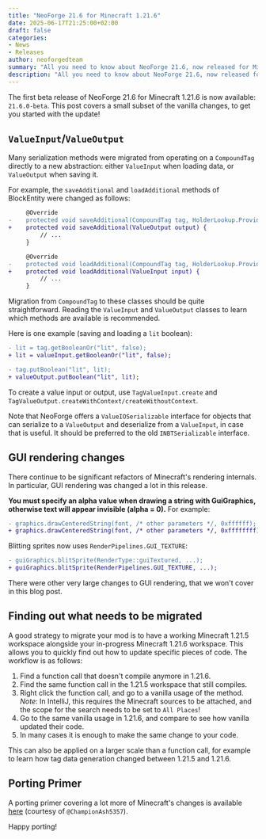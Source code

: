 ```yaml
---
title: "NeoForge 21.6 for Minecraft 1.21.6"
date: 2025-06-17T21:25:00+02:00
draft: false
categories:
- News
- Releases
author: neoforgedteam
summary: "All you need to know about NeoForge 21.6, now released for Minecraft 1.21.6."
description: "All you need to know about NeoForge 21.6, now released for Minecraft 1.21.6."
---
```


The first beta release of NeoForge 21.6 for Minecraft 1.21.6 is now available: `21.6.0-beta`.
This post covers a small subset of the vanilla changes, to get you started with the update!

## `ValueInput`/`ValueOutput`
Many serialization methods were migrated from operating on a `CompoundTag` directly to a new abstraction:
either `ValueInput` when loading data, or `ValueOutput` when saving it.

For example, the `saveAdditional` and `loadAdditional` methods of BlockEntity were changed as follows:
```diff
     @Override
-    protected void saveAdditional(CompoundTag tag, HolderLookup.Provider registries) {
+    protected void saveAdditional(ValueOutput output) {
         // ...
     }

     @Override
-    protected void loadAdditional(CompoundTag tag, HolderLookup.Provider registries) {
+    protected void loadAdditional(ValueInput input) {
         // ...
     }
```

Migration from `CompoundTag` to these classes should be quite straightforward.
Reading the `ValueInput` and `ValueOutput` classes to learn which methods are available is recommended.

Here is one example (saving and loading a `lit` boolean):
```diff
- lit = tag.getBooleanOr("lit", false);
+ lit = valueInput.getBooleanOr("lit", false);

- tag.putBoolean("lit", lit);
+ valueOutput.putBoolean("lit", lit);
```

To create a value input or output, use `TagValueInput.create` and `TagValueOutput.createWithContext/createWithoutContext`.

Note that NeoForge offers a `ValueIOSerializable` interface for objects that can serialize to a `ValueOutput` and deserialize from a `ValueInput`, in case that is useful.
It should be preferred to the old `INBTSerializable` interface.

## GUI rendering changes
There continue to be significant refactors of Minecraft's rendering internals.
In particular, GUI rendering was changed a lot in this release.

**You must specify an alpha value when drawing a string with GuiGraphics, otherwise text will appear invisible (alpha = 0).**
For example:
```diff
- graphics.drawCenteredString(font, /* other parameters */, 0xffffff);
+ graphics.drawCenteredString(font, /* other parameters */, 0xffffffff);
```

Blitting sprites now uses `RenderPipelines.GUI_TEXTURE`:
```diff
- guiGraphics.blitSprite(RenderType::guiTextured, ...);
+ guiGraphics.blitSprite(RenderPipelines.GUI_TEXTURE, ...);
```

There were other very large changes to GUI rendering, that we won't cover in this blog post.

## Finding out what needs to be migrated
A good strategy to migrate your mod is to have a working Minecraft 1.21.5 workspace alongside your in-progress Minecraft 1.21.6 workspace.
This allows you to quickly find out how to update specific pieces of code.
The workflow is as follows:
1. Find a function call that doesn't compile anymore in 1.21.6.
2. Find the same function call in the 1.21.5 workspace that still compiles.
3. Right click the function call, and go to a vanilla usage of the method. _Note_: In IntelliJ, this requires the Minecraft sources to be attached, and the scope for the search needs to be set to `All Places`!
4. Go to the same vanilla usage in 1.21.6, and compare to see how vanilla updated their code.
5. In many cases it is enough to make the same change to your code.

This can also be applied on a larger scale than a function call, for example to learn how tag data generation changed between 1.21.5 and 1.21.6.

## Porting Primer
A porting primer covering a lot more of Minecraft's changes is available [here](https://github.com/neoforged/.github/blob/main/primers/1.21.6/index.md) (courtesy of `@ChampionAsh5357`).

Happy porting!
